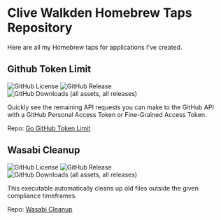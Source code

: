 # Clive Walkden Homebrew Taps Repository

Here are all my Homebrew taps for applications I've created.

## Github Token Limit

![GitHub License](https://img.shields.io/github/license/clivewalkden/go-github-token-limit)
![GitHub Release](https://img.shields.io/github/v/release/clivewalkden/go-github-token-limit)
![GitHub Downloads (all assets, all releases)](https://img.shields.io/github/downloads/clivewalkden/go-github-token-limit/total)


Quickly see the remaining API requests you can make to the GitHub API with a GitHub Personal Access Token or Fine-Grained Access Token.

Repo: [Go GitHub Token Limit](https://github.com/clivewalkden/go-github-token-limit)


## Wasabi Cleanup

![GitHub License](https://img.shields.io/github/license/clivewalkden/go-wasabi-cleanup)
![GitHub Release](https://img.shields.io/github/v/release/clivewalkden/go-wasabi-cleanup)
![GitHub Downloads (all assets, all releases)](https://img.shields.io/github/downloads/clivewalkden/go-wasabi-cleanup/total)


This executable automatically cleans up old files outside the given compliance timeframes.

Repo: [Wasabi Cleanup](https://github.com/clivewalkden/go-wasabi-cleanup)
